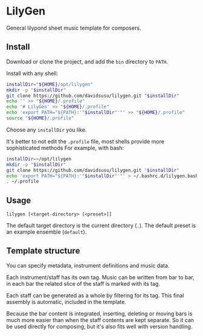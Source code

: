 # LilyGen

General lilypond sheet music template for composers.

## Install

Download or clone the project,
and add the `bin` directory to `PATH`.

Install with any shell:

```sh
installDir="${HOME}/opt/lilygen"
mkdir -p "$installDir"
git clone https://github.com/davidsusu/lilygen.git "$installDir"
echo '' >> "${HOME}/.profile"
echo '# LilyGen' >> "${HOME}/.profile"
echo 'export PATH="${PATH}:'"$installDir"'"' >> "${HOME}/.profile"
source "${HOME}/.profile"
```

Choose any `installDir` you like.

It's better to not edit the `.profile` file,
most shells provide more sophisticated methods
For example, with bash:

```bash
installDir=~/opt/lilygen
mkdir -p "$installDir"
git clone https://github.com/davidsusu/lilygen.git "$installDir"
echo 'export PATH="${PATH}:'"$installDir"'"' > ~/.bashrc.d/lilygen.bashrc
. ~/.profile
```

## Usage

```
lilygen [<target-directory> [<preset>]]
```

The default target directory is the current directory (`.`).
The default preset is an example ensemble (`default`).

## Template structure

You can specify metadata, instrument definitions and music data.

Each instrument/staff has its own tag.
Music can be written from bar to bar,
in each bar the related slice of the staff is marked with its tag.

Each staff can be generated as a whole by filtering for its tag.
This final assembly is automatic, included in the template.

Because the bar content is integrated,
inserting, deleting or moving bars is much more easier
than when the staff contents are kept separate.
So it can be used directly for composing,
but it's also fits well with version handling.
